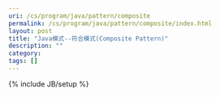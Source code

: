 ```yaml
---
uri: /cs/program/java/pattern/composite
permalink: /cs/program/java/pattern/composite/index.html
layout: post
title: "Java模式--符合模式(Composite Pattern)"
description: ""
category:
tags: []
---
```

{% include JB/setup %}
